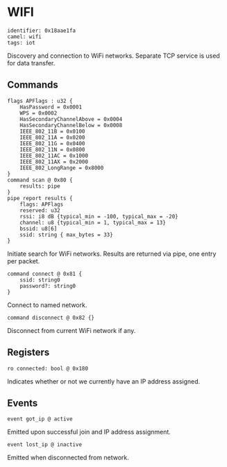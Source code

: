 # WIFI

    identifier: 0x18aae1fa
    camel: wifi
    tags: iot

Discovery and connection to WiFi networks. Separate TCP service is used for data transfer.

## Commands

    flags APFlags : u32 {
        HasPassword = 0x0001
        WPS = 0x0002
        HasSecondaryChannelAbove = 0x0004
        HasSecondaryChannelBelow = 0x0008
        IEEE_802_11B = 0x0100
        IEEE_802_11A = 0x0200
        IEEE_802_11G = 0x0400
        IEEE_802_11N = 0x0800
        IEEE_802_11AC = 0x1000
        IEEE_802_11AX = 0x2000
        IEEE_802_LongRange = 0x8000
    }
    command scan @ 0x80 {
        results: pipe
    }
    pipe report results {
        flags: APFlags
        reserved: u32
        rssi: i8 dB {typical_min = -100, typical_max = -20}
        channel: u8 {typical_min = 1, typical_max = 13}
        bssid: u8[6]
        ssid: string { max_bytes = 33}
    }

Initiate search for WiFi networks. Results are returned via pipe, one entry per packet.

    command connect @ 0x81 {
        ssid: string0
        password?: string0
    }

Connect to named network.

    command disconnect @ 0x82 {}

Disconnect from current WiFi network if any.

## Registers

    ro connected: bool @ 0x180

Indicates whether or not we currently have an IP address assigned.

## Events

    event got_ip @ active

Emitted upon successful join and IP address assignment.

    event lost_ip @ inactive

Emitted when disconnected from network.

